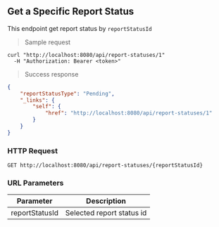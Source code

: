 ## Get a Specific Report Status

This endpoint get report status by <code>reportStatusId</code>

> Sample request

```shell
curl "http://localhost:8080/api/report-statuses/1"
  -H "Authorization: Bearer <token>"
```

> Success response

```json
{
    "reportStatusType": "Pending",
    "_links": {
        "self": {
            "href": "http://localhost:8080/api/report-statuses/1"
        }
    }
}
```

### HTTP Request

`GET http://localhost:8080/api/report-statuses/{reportStatusId}`

### URL Parameters

Parameter | Description
--------- | -----------
reportStatusId | Selected report status id
